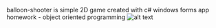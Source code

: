 balloon-shooter is simple 2D game created with c# windows forms app  
homework - object oriented programming
![alt text](https://github.com/cankurttekin/Balloon-Shooter-Game/blob/master/okcuoyunupr.png)

